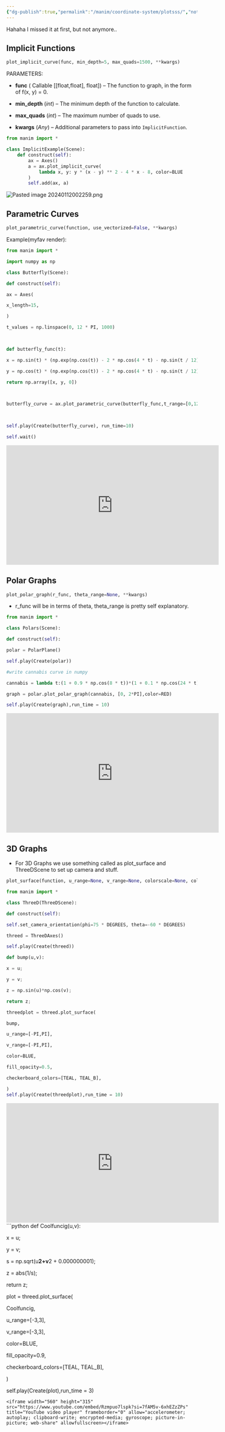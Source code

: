 ```yaml
---
{"dg-publish":true,"permalink":"/manim/coordinate-system/plotsss/","noteIcon":""}
---
```



Hahaha I missed it at first, but not anymore..

## Implicit Functions

```python
plot_implicit_curve(func, min_depth=5, max_quads=1500, **kwargs)
```
PARAMETERS:

- **func** ( Callable [[float,float], float]) – The function to graph, in the form of f(x, y) = 0.
    
- **min_depth** (_int_) – The minimum depth of the function to calculate.
    
- **max_quads** (_int_) – The maximum number of quads to use.
    
- **kwargs** (_Any_) – Additional parameters to pass into `ImplicitFunction`.

```python
from manim import *

class ImplicitExample(Scene):
    def construct(self):
        ax = Axes()
        a = ax.plot_implicit_curve(
            lambda x, y: y * (x - y) ** 2 - 4 * x - 8, color=BLUE
        )
        self.add(ax, a)
```
![Pasted image 20240112002259.png](/img/user/Manim/Coordinate-system/Pasted%20image%2020240112002259.png)

## Parametric Curves
```python
plot_parametric_curve(function, use_vectorized=False, **kwargs)
```
Example(myfav render):
```python
from manim import *

import numpy as np

class Butterfly(Scene):

def construct(self):

ax = Axes(

x_length=15,

)

t_values = np.linspace(0, 12 * PI, 1000)

  

def butterfly_func(t):

x = np.sin(t) * (np.exp(np.cos(t)) - 2 * np.cos(4 * t) - np.sin(t / 12)**5)

y = np.cos(t) * (np.exp(np.cos(t)) - 2 * np.cos(4 * t) - np.sin(t / 12)**5)

return np.array([x, y, 0])

  

butterfly_curve = ax.plot_parametric_curve(butterfly_func,t_range=[0,12*PI],color = BLUE)

  

self.play(Create(butterfly_curve), run_time=10)

self.wait()
```
<iframe width="560" height="315" src="https://www.youtube.com/embed/WhcKkGoZTFA?si=0vEKDpUFfodlJzjW" title="YouTube video player" frameborder="0" allow="accelerometer; autoplay; clipboard-write; encrypted-media; gyroscope; picture-in-picture; web-share" allowfullscreen></iframe> 


## Polar Graphs
```python
plot_polar_graph(r_func, theta_range=None, **kwargs)
```
- r_func will be in terms of theta, theta_range is pretty self explanatory.
```python
from manim import *

class Polars(Scene):

def construct(self):

polar = PolarPlane()

self.play(Create(polar))

#write cannabis curve in numpy

cannabis = lambda t:(1 + 0.9 * np.cos(8 * t))*(1 + 0.1 * np.cos(24 * t))*(0.9 + 0.1*np.cos(200*t))*(1+np.sin(t))

graph = polar.plot_polar_graph(cannabis, [0, 2*PI],color=RED)

self.play(Create(graph),run_time = 10)
```
<iframe width="560" height="315" src="https://www.youtube.com/embed/PqX_PBT96zM?si=cbketqx22RL8Qy24" title="YouTube video player" frameborder="0" allow="accelerometer; autoplay; clipboard-write; encrypted-media; gyroscope; picture-in-picture; web-share" allowfullscreen></iframe> 

## 3D Graphs
- For 3D Graphs we use something called as plot_surface and ThreeDScene to set up camera and stuff.
```python
plot_surface(function, u_range=None, v_range=None, colorscale=None, colorscale_axis=2, **kwargs)
```

```python
from manim import *

class ThreeD(ThreeDScene):

def construct(self):

self.set_camera_orientation(phi=75 * DEGREES, theta=-60 * DEGREES)

threed = ThreeDAxes()

self.play(Create(threed))

def bump(u,v):

x = u;

y = v;

z = np.sin(u)*np.cos(v);

return z;

threedplot = threed.plot_surface(

bump,

u_range=[-PI,PI],

v_range=[-PI,PI],

color=BLUE,

fill_opacity=0.5,

checkerboard_colors=[TEAL, TEAL_B],

)
self.play(Create(threedplot),run_time = 10)

```
<iframe width="560" height="315" src="https://www.youtube.com/embed/CNW8vJtXpak?si=fD_6tRcpfQemDSv9" title="YouTube video player" frameborder="0" allow="accelerometer; autoplay; clipboard-write; encrypted-media; gyroscope; picture-in-picture; web-share" allowfullscreen></iframe> 
```python
def Coolfuncig(u,v):

x = u;

y = v;

s = np.sqrt(u**2+v**2 + 0.000000001);

z = abs(1/s);

return z;

plot = threed.plot_surface(

Coolfuncig,

u_range=[-3,3],

v_range=[-3,3],

color=BLUE,

fill_opacity=0.9,

checkerboard_colors=[TEAL, TEAL_B],

)

self.play(Create(plot),run_time = 3)
```
<iframe width="560" height="315" src="https://www.youtube.com/embed/Rzmpuo7lspk?si=7fAM5v-6xhEZzZPs" title="YouTube video player" frameborder="0" allow="accelerometer; autoplay; clipboard-write; encrypted-media; gyroscope; picture-in-picture; web-share" allowfullscreen></iframe> 


